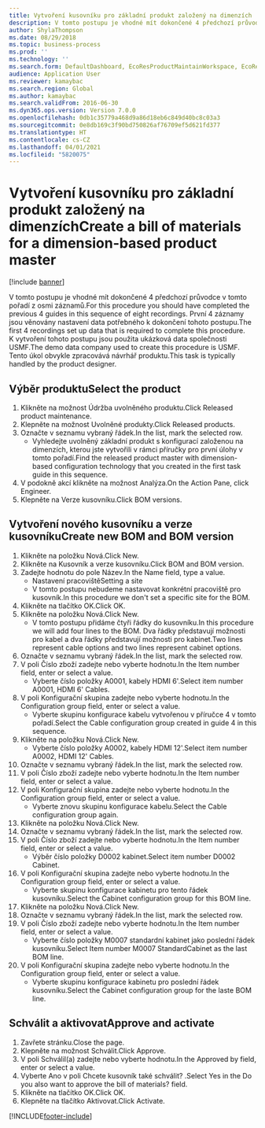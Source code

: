 ```yaml
---
title: Vytvoření kusovníku pro základní produkt založený na dimenzích
description: V tomto postupu je vhodné mít dokončené 4 předchozí průvodce v tomto pořadí z osmi záznamů.
author: ShylaThompson
ms.date: 08/29/2018
ms.topic: business-process
ms.prod: ''
ms.technology: ''
ms.search.form: DefaultDashboard, EcoResProductMaintainWorkspace, EcoResProductOpenCasesFormPart, EcoResProductDetailsExtended, BOMConsistOf, BOMTable, InventItemIdLookupSimple, HcmWorkerLookUp
audience: Application User
ms.reviewer: kamaybac
ms.search.region: Global
ms.author: kamaybac
ms.search.validFrom: 2016-06-30
ms.dyn365.ops.version: Version 7.0.0
ms.openlocfilehash: 0db1c35779a468d9a86d18eb6c849d40bc8c03a3
ms.sourcegitcommit: 0e8db169c3f90bd750826af76709ef5d621fd377
ms.translationtype: HT
ms.contentlocale: cs-CZ
ms.lasthandoff: 04/01/2021
ms.locfileid: "5820075"
---
```

# <a name="create-a-bill-of-materials-for-a-dimension-based-product-master"></a><span data-ttu-id="9556a-103">Vytvoření kusovníku pro základní produkt založený na dimenzích</span><span class="sxs-lookup"><span data-stu-id="9556a-103">Create a bill of materials for a dimension-based product master</span></span>

[!include [banner](../../includes/banner.md)]

<span data-ttu-id="9556a-104">V tomto postupu je vhodné mít dokončené 4 předchozí průvodce v tomto pořadí z osmi záznamů.</span><span class="sxs-lookup"><span data-stu-id="9556a-104">For this procedure you should have completed the previous 4 guides in this sequence of eight recordings.</span></span> <span data-ttu-id="9556a-105">První 4 záznamy jsou věnovány nastavení data potřebného k dokončení tohoto postupu.</span><span class="sxs-lookup"><span data-stu-id="9556a-105">The first 4 recordings set up data that is required to complete this procedure.</span></span> <span data-ttu-id="9556a-106">K vytvoření tohoto postupu jsou použita ukázková data společnosti USMF.</span><span class="sxs-lookup"><span data-stu-id="9556a-106">The demo data company used to create this procedure is USMF.</span></span> <span data-ttu-id="9556a-107">Tento úkol obvykle zpracovává návrhář produktu.</span><span class="sxs-lookup"><span data-stu-id="9556a-107">This task is typically handled by the product designer.</span></span>


## <a name="select-the-product"></a><span data-ttu-id="9556a-108">Výběr produktu</span><span class="sxs-lookup"><span data-stu-id="9556a-108">Select the product</span></span>
1. <span data-ttu-id="9556a-109">Klikněte na možnost Údržba uvolněného produktu.</span><span class="sxs-lookup"><span data-stu-id="9556a-109">Click Released product maintenance.</span></span>
2. <span data-ttu-id="9556a-110">Klepněte na možnost Uvolněné produkty.</span><span class="sxs-lookup"><span data-stu-id="9556a-110">Click Released products.</span></span>
3. <span data-ttu-id="9556a-111">Označte v seznamu vybraný řádek.</span><span class="sxs-lookup"><span data-stu-id="9556a-111">In the list, mark the selected row.</span></span>
    * <span data-ttu-id="9556a-112">Vyhledejte uvolněný základní produkt s konfigurací založenou na dimenzích, kterou jste vytvořili v rámci příručky pro první úlohy v tomto pořadí.</span><span class="sxs-lookup"><span data-stu-id="9556a-112">Find the released product master with dimension-based configuration technology that you created in the first task guide in this sequence.</span></span>  
4. <span data-ttu-id="9556a-113">V podokně akcí klikněte na možnost Analýza.</span><span class="sxs-lookup"><span data-stu-id="9556a-113">On the Action Pane, click Engineer.</span></span>
5. <span data-ttu-id="9556a-114">Klepněte na Verze kusovníku.</span><span class="sxs-lookup"><span data-stu-id="9556a-114">Click BOM versions.</span></span>

## <a name="create-new-bom-and-bom-version"></a><span data-ttu-id="9556a-115">Vytvoření nového kusovníku a verze kusovníku</span><span class="sxs-lookup"><span data-stu-id="9556a-115">Create new BOM and BOM version</span></span>
1. <span data-ttu-id="9556a-116">Klikněte na položku Nová.</span><span class="sxs-lookup"><span data-stu-id="9556a-116">Click New.</span></span>
2. <span data-ttu-id="9556a-117">Klikněte na Kusovník a verze kusovníku.</span><span class="sxs-lookup"><span data-stu-id="9556a-117">Click BOM and BOM version.</span></span>
3. <span data-ttu-id="9556a-118">Zadejte hodnotu do pole Název.</span><span class="sxs-lookup"><span data-stu-id="9556a-118">In the Name field, type a value.</span></span>
    * <span data-ttu-id="9556a-119">Nastavení pracoviště</span><span class="sxs-lookup"><span data-stu-id="9556a-119">Setting a site</span></span>  
    * <span data-ttu-id="9556a-120">V tomto postupu nebudeme nastavovat konkrétní pracoviště pro kusovník.</span><span class="sxs-lookup"><span data-stu-id="9556a-120">In this procedure we don't set a specific site for the BOM.</span></span>  
4. <span data-ttu-id="9556a-121">Klikněte na tlačítko OK.</span><span class="sxs-lookup"><span data-stu-id="9556a-121">Click OK.</span></span>
5. <span data-ttu-id="9556a-122">Klikněte na položku Nová.</span><span class="sxs-lookup"><span data-stu-id="9556a-122">Click New.</span></span>
    * <span data-ttu-id="9556a-123">V tomto postupu přidáme čtyři řádky do kusovníku.</span><span class="sxs-lookup"><span data-stu-id="9556a-123">In this procedure we will add four lines to the BOM.</span></span> <span data-ttu-id="9556a-124">Dva řádky představují možnosti pro kabel a dva řádky představují možnosti pro kabinet.</span><span class="sxs-lookup"><span data-stu-id="9556a-124">Two lines represent cable options and two lines represent cabinet options.</span></span>  
6. <span data-ttu-id="9556a-125">Označte v seznamu vybraný řádek.</span><span class="sxs-lookup"><span data-stu-id="9556a-125">In the list, mark the selected row.</span></span>
7. <span data-ttu-id="9556a-126">V poli Číslo zboží zadejte nebo vyberte hodnotu.</span><span class="sxs-lookup"><span data-stu-id="9556a-126">In the Item number field, enter or select a value.</span></span>
    * <span data-ttu-id="9556a-127">Vyberte číslo položky A0001, kabely HDMI 6'.</span><span class="sxs-lookup"><span data-stu-id="9556a-127">Select item number A0001, HDMI 6' Cables.</span></span>  
8. <span data-ttu-id="9556a-128">V poli Konfigurační skupina zadejte nebo vyberte hodnotu.</span><span class="sxs-lookup"><span data-stu-id="9556a-128">In the Configuration group field, enter or select a value.</span></span>
    * <span data-ttu-id="9556a-129">Vyberte skupinu konfigurace kabelu vytvořenou v příručce 4 v tomto pořadí.</span><span class="sxs-lookup"><span data-stu-id="9556a-129">Select the Cable configuration group created in guide 4 in this sequence.</span></span>  
9. <span data-ttu-id="9556a-130">Klikněte na položku Nová.</span><span class="sxs-lookup"><span data-stu-id="9556a-130">Click New.</span></span>
    * <span data-ttu-id="9556a-131">Vyberte číslo položky A0002, kabely HDMI 12'.</span><span class="sxs-lookup"><span data-stu-id="9556a-131">Select item number A0002, HDMI 12' Cables.</span></span>  
10. <span data-ttu-id="9556a-132">Označte v seznamu vybraný řádek.</span><span class="sxs-lookup"><span data-stu-id="9556a-132">In the list, mark the selected row.</span></span>
11. <span data-ttu-id="9556a-133">V poli Číslo zboží zadejte nebo vyberte hodnotu.</span><span class="sxs-lookup"><span data-stu-id="9556a-133">In the Item number field, enter or select a value.</span></span>
12. <span data-ttu-id="9556a-134">V poli Konfigurační skupina zadejte nebo vyberte hodnotu.</span><span class="sxs-lookup"><span data-stu-id="9556a-134">In the Configuration group field, enter or select a value.</span></span>
    * <span data-ttu-id="9556a-135">Vyberte znovu skupinu konfigurace kabelu.</span><span class="sxs-lookup"><span data-stu-id="9556a-135">Select the Cable configuration group again.</span></span>  
13. <span data-ttu-id="9556a-136">Klikněte na položku Nová.</span><span class="sxs-lookup"><span data-stu-id="9556a-136">Click New.</span></span>
14. <span data-ttu-id="9556a-137">Označte v seznamu vybraný řádek.</span><span class="sxs-lookup"><span data-stu-id="9556a-137">In the list, mark the selected row.</span></span>
15. <span data-ttu-id="9556a-138">V poli Číslo zboží zadejte nebo vyberte hodnotu.</span><span class="sxs-lookup"><span data-stu-id="9556a-138">In the Item number field, enter or select a value.</span></span>
    * <span data-ttu-id="9556a-139">Výběr číslo položky D0002 kabinet.</span><span class="sxs-lookup"><span data-stu-id="9556a-139">Select item number D0002 Cabinet.</span></span>  
16. <span data-ttu-id="9556a-140">V poli Konfigurační skupina zadejte nebo vyberte hodnotu.</span><span class="sxs-lookup"><span data-stu-id="9556a-140">In the Configuration group field, enter or select a value.</span></span>
    * <span data-ttu-id="9556a-141">Vyberte skupinu konfigurace kabinetu pro tento řádek kusovníku.</span><span class="sxs-lookup"><span data-stu-id="9556a-141">Select the Cabinet configuration group for this BOM line.</span></span>  
17. <span data-ttu-id="9556a-142">Klikněte na položku Nová.</span><span class="sxs-lookup"><span data-stu-id="9556a-142">Click New.</span></span>
18. <span data-ttu-id="9556a-143">Označte v seznamu vybraný řádek.</span><span class="sxs-lookup"><span data-stu-id="9556a-143">In the list, mark the selected row.</span></span>
19. <span data-ttu-id="9556a-144">V poli Číslo zboží zadejte nebo vyberte hodnotu.</span><span class="sxs-lookup"><span data-stu-id="9556a-144">In the Item number field, enter or select a value.</span></span>
    * <span data-ttu-id="9556a-145">Vyberte číslo položky M0007 standardní kabinet jako poslední řádek kusovníku.</span><span class="sxs-lookup"><span data-stu-id="9556a-145">Select Item number M0007 StandardCabinet as the last BOM line.</span></span>  
20. <span data-ttu-id="9556a-146">V poli Konfigurační skupina zadejte nebo vyberte hodnotu.</span><span class="sxs-lookup"><span data-stu-id="9556a-146">In the Configuration group field, enter or select a value.</span></span>
    * <span data-ttu-id="9556a-147">Vyberte skupinu konfigurace kabinetu pro poslední řádek kusovníku.</span><span class="sxs-lookup"><span data-stu-id="9556a-147">Select the Cabinet configuration group for the laste BOM line.</span></span>  

## <a name="approve-and-activate"></a><span data-ttu-id="9556a-148">Schválit a aktivovat</span><span class="sxs-lookup"><span data-stu-id="9556a-148">Approve and activate</span></span>
1. <span data-ttu-id="9556a-149">Zavřete stránku.</span><span class="sxs-lookup"><span data-stu-id="9556a-149">Close the page.</span></span>
2. <span data-ttu-id="9556a-150">Klepněte na možnost Schválit.</span><span class="sxs-lookup"><span data-stu-id="9556a-150">Click Approve.</span></span>
3. <span data-ttu-id="9556a-151">V poli Schválil(a) zadejte nebo vyberte hodnotu.</span><span class="sxs-lookup"><span data-stu-id="9556a-151">In the Approved by field, enter or select a value.</span></span>
4. <span data-ttu-id="9556a-152">Vyberte Ano v poli Chcete kusovník také schválit? .</span><span class="sxs-lookup"><span data-stu-id="9556a-152">Select Yes in the Do you also want to approve the bill of materials? field.</span></span>
5. <span data-ttu-id="9556a-153">Klikněte na tlačítko OK.</span><span class="sxs-lookup"><span data-stu-id="9556a-153">Click OK.</span></span>
6. <span data-ttu-id="9556a-154">Klepněte na tlačítko Aktivovat.</span><span class="sxs-lookup"><span data-stu-id="9556a-154">Click Activate.</span></span>



[!INCLUDE[footer-include](../../../includes/footer-banner.md)]